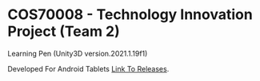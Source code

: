 # COS70008 - Technology Innovation Project (Team 2)
Learning Pen (Unity3D version.2021.1.19f1)

Developed For Android Tablets [Link To Releases](https://github.com/jordan-the/COS70008-innovation-project/releases).
